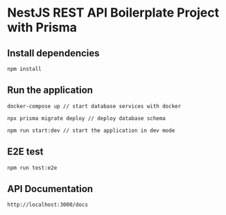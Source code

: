 # NestJS REST API Boilerplate Project with Prisma

## Install dependencies

```
npm install
```

## Run the application

```
docker-compose up // start database services with docker

npx prisma migrate deploy // deploy database schema

npm run start:dev // start the application in dev mode
```

## E2E test

```
npm run test:e2e
```

## API Documentation

```
http://localhost:3000/docs
```
